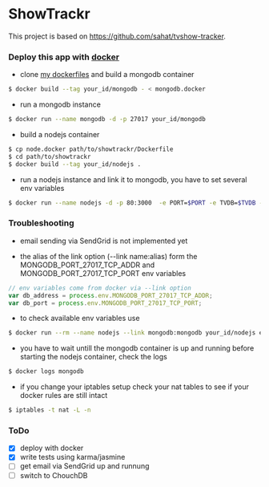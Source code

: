 # ShowTrackr

This project is based on <https://github.com/sahat/tvshow-tracker>.

### Deploy this app with [docker](https://www.docker.com/)

* clone [my dockerfiles](https://github.com/t-p/dockerfiles.git) and build a mongodb container

```sh
$ docker build --tag your_id/mongodb - < mongodb.docker
```

* run a mongodb instance

```sh
$ docker run --name mongodb -d -p 27017 your_id/mongodb
```

* build a nodejs container

```sh
$ cp node.docker path/to/showtrackr/Dockerfile
$ cd path/to/showtrackr
$ docker build --tag your_id/nodejs .
```

* run a nodejs instance and link it to mongodb, you have to set several env variables

```sh
$ docker run --name nodejs -d -p 80:3000  -e PORT=$PORT -e TVDB=$TVDB -e MAIL_USER=$MAIL_USER -e MAIL_PASSWORD=$MAIL_PASSWORD -e SEND_FROM=$SEND_FROM --link mongodb:mongodb your_id/nodejs
```

### Troubleshooting

* email sending via SendGrid is not implemented yet

* the alias of the link option (--link name:alias) form the MONGODB_PORT_27017_TCP_ADDR and MONGODB_PORT_27017_TCP_PORT env variables

```js
// env variables come from docker via --link option
var db_address = process.env.MONGODB_PORT_27017_TCP_ADDR;
var db_port = process.env.MONGODB_PORT_27017_TCP_PORT;
```

* to check available env variables use

```sh
$ docker run --rm --name nodejs --link mongodb:mongodb your_id/nodejs env
```

* you have to wait untill the mongodb container is up and running before starting the nodejs container, check the logs
```sh
$ docker logs mongodb
```

* if you change your iptables setup check your nat tables to see if your docker rules are still intact

```sh
$ iptables -t nat -L -n
```

### ToDo

- [x] deploy with docker
- [x] write tests using karma/jasmine
- [ ] get email via SendGrid up and runnung
- [ ] switch to ChouchDB
